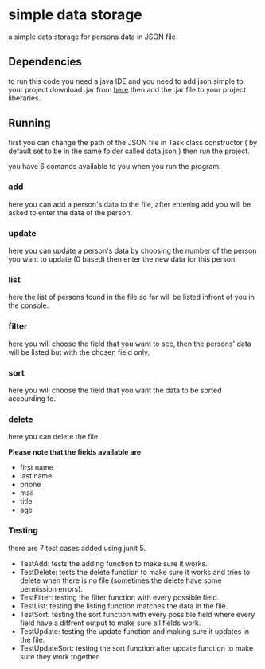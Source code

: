 # simple data storage

a simple data storage for persons data in JSON file

## Dependencies

to run this code you need a java IDE and you need to add json simple to your project download .jar from [here](http://www.java2s.com/Code/Jar/j/Downloadjsonsimple11jar.htm/) then add the .jar file to your project liberaries.

## Running

first you can change the path of the JSON file in Task class constructor ( by default set to be in the same folder called data.json ) then run the project.

you have 6 comands available to you when you run the program.

### add 
here you can add a person's data to the file, after entering add you will be asked to enter the data of the person.

### update
here you can update a person's data by choosing the number of the person you want to update (0 based) then enter the new data for this person.

### list
here the list of persons found in the file so far will be listed infront of you in the console.

### filter
here you will choose the field that you want to see, then the persons' data will be listed but with the chosen field only.

### sort
here you will choose the field that you want the data to be sorted accourding to.

### delete
here you can delete the file.

**Please note that the fields available are**
- first name
- last name
- phone
- mail
- title
- age

### Testing
there are 7 test cases added using junit 5.

- TestAdd: tests the adding function to make sure it works.
- TestDelete: tests the delete function to make sure it works and tries to delete when there is no file (sometimes the delete have some permission errors).
- TestFilter: testing the filter function with every possible field.
- TestList: testing the listing function matches the data in the file.
- TestSort: testing the sort function with every possible field where every field have a diffrent output to make sure all fields work.
- TestUpdate: testing the update function and making sure it updates in the file.
- TestUpdateSort: testing the sort function after update function to make sure they work together.
